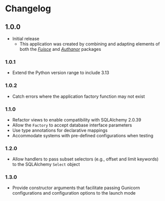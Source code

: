 # Changelog


## 1.0.0

- Initial release
  - This application was created by combining and adapting elements of both the [_Fuisce_](https://github.com/mitchnegus/fuisce/blob/main/CHANGELOG.md) and [_Authanor_](https://github.com/mitchnegus/authanor/blob/main/CHANGELOG.md) packages

### 1.0.1

- Extend the Python version range to include 3.13

### 1.0.2

- Catch errors where the application factory function may not exist

### 1.1.0

- Refactor views to enable compatibility with SQLAlchemy 2.0.39
- Allow the `Factory` to accept database interface parameters
- Use type annotations for declarative mappings
- Accommodate systems with pre-defined configurations when testing

### 1.2.0

- Allow handlers to pass subset selectors (e.g., offset and limit keywords) to the SQLAlchemy `Select` object

### 1.3.0

- Provide constructor arguments that facilitate passing Gunicorn configurations and configuration options to the launch mode
